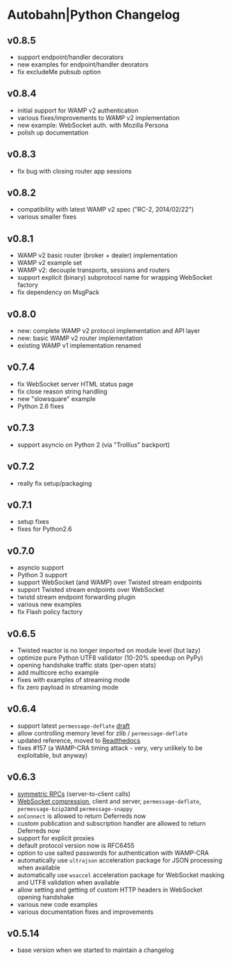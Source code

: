 # Autobahn|Python Changelog

## v0.8.5
 * support endpoint/handler decorators
 * new examples for endpoint/handler deorators
 * fix excludeMe pubsub option

## v0.8.4
 * initial support for WAMP v2 authentication
 * various fixes/improvements to WAMP v2 implementation
 * new example: WebSocket auth. with Mozilla Persona
 * polish up documentation

## v0.8.3
 * fix bug with closing router app sessions

## v0.8.2
 * compatibility with latest WAMP v2 spec ("RC-2, 2014/02/22")
 * various smaller fixes

## v0.8.1
 * WAMP v2 basic router (broker + dealer) implementation
 * WAMP v2 example set
 * WAMP v2: decouple transports, sessions and routers
 * support explicit (binary) subprotocol name for wrapping WebSocket factory 
 * fix dependency on MsgPack

## v0.8.0
 * new: complete WAMP v2 protocol implementation and API layer
 * new: basic WAMP v2 router implementation
 * existing WAMP v1 implementation renamed

## v0.7.4
 * fix WebSocket server HTML status page
 * fix close reason string handling
 * new "slowsquare" example
 * Python 2.6 fixes

## v0.7.3
 * support asyncio on Python 2 (via "Trollius" backport)

## v0.7.2
 * really fix setup/packaging

## v0.7.1
 * setup fixes
 * fixes for Python2.6

## v0.7.0
 * asyncio support
 * Python 3 support
 * support WebSocket (and WAMP) over Twisted stream endpoints
 * support Twisted stream endpoints over WebSocket
 * twistd stream endpoint forwarding plugin
 * various new examples
 * fix Flash policy factory

## v0.6.5
 * Twisted reactor is no longer imported on module level (but lazy)
 * optimize pure Python UTF8 validator (10-20% speedup on PyPy)
 * opening handshake traffic stats (per-open stats)
 * add multicore echo example
 * fixes with examples of streaming mode
 * fix zero payload in streaming mode

## v0.6.4
 * support latest `permessage-deflate` [draft](http://tools.ietf.org/html/draft-ietf-hybi-permessage-compression-15)
 * allow controlling memory level for zlib / `permessage-deflate`
 * updated reference, moved to [Readthedocs](https://autobahnpython.readthedocs.org/)
 * fixes #157 (a WAMP-CRA timing attack - very, very unlikely to be exploitable, but anyway)

## v0.6.3
 * [symmetric RPCs](https://github.com/tavendo/AutobahnPython/tree/master/examples/wamp/rpc/symmetric) (server-to-client calls)
 * [WebSocket compression](http://tools.ietf.org/html/draft-ietf-hybi-permessage-compression), client and server, `permessage-deflate`, `permessage-bzip2`and `permessage-snappy`
 * `onConnect` is allowed to return Deferreds now
 * custom publication and subscription handler are allowed to return Deferreds now
 * support for explicit proxies
 * default protocol version now is RFC6455
 * option to use salted passwords for authentication with WAMP-CRA
 * automatically use `ultrajson` acceleration package for JSON processing when available
 * automatically use `wsaccel` acceleration package for WebSocket masking and UTF8 validation when available
 * allow setting and getting of custom HTTP headers in WebSocket opening handshake
 * various new code examples
 * various documentation fixes and improvements

## v0.5.14
 * base version when we started to maintain a changelog
